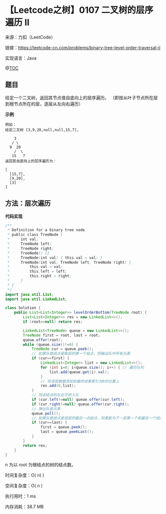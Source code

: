 # 【Leetcode之树】0107 二叉树的层序遍历 II

来源：力扣（LeetCode）

链接：https://leetcode-cn.com/problems/binary-tree-level-order-traversal-ii

实现语言：Java

@[TOC](目录)

##  题目

给定一个二叉树，返回其节点值自底向上的层序遍历。 （即按从叶子节点所在层到根节点所在的层，逐层从左向右遍历）

**示例**

```
例如：
给定二叉树 [3,9,20,null,null,15,7],

    3
   / \
  9  20
    /  \
   15   7
返回其自底向上的层序遍历为：

[
  [15,7],
  [9,20],
  [3]
]
```

## 方法：层次遍历

**代码实现**

```java
/**
 * Definition for a binary tree node.
 * public class TreeNode {
 *     int val;
 *     TreeNode left;
 *     TreeNode right;
 *     TreeNode() {}
 *     TreeNode(int val) { this.val = val; }
 *     TreeNode(int val, TreeNode left, TreeNode right) {
 *         this.val = val;
 *         this.left = left;
 *         this.right = right;
 *     }
 * }
 */
import java.util.List;
import java.util.LinkedList;

class Solution {
    public List<List<Integer>> levelOrderBottom(TreeNode root) {
        List<List<Integer>> res = new LinkedList<>();
        if (root==null) return res;

        LinkedList<TreeNode> queue = new LinkedList<>();
        TreeNode first = root, last = root;
        queue.offer(root);
        while (queue.size()!=0) {
            TreeNode cur = queue.peek();
            // 如果队首结点是每层的第一个结点，则输出队中所有元素
            if (cur==first) {
                LinkedList<Integer> list = new LinkedList<>();
                for (int i=0; i<queue.size(); i++) { // 遍历队列
                    list.add(queue.get(i).val);
                }
                // 将该层数据添加到最终结果索引为0的位置上
                res.add(0,list); 
            }
            // 将该结点的左右子树入队
            if (cur.left!=null) queue.offer(cur.left);
            if (cur.right!=null) queue.offer(cur.right);
            // 弹出队首元素
            queue.poll();
            // 如果队首结点是该层的最后一点结点，则更新为下一层第一个和最后一个结点的标志
            if (cur==last) {
                first = queue.peek();
                last = queue.peekLast();
            }
        }
        return res;
    }
}
```

n 为以 root 为根结点的树的结点数。

时间复杂度：O( n) )

空间复杂度：O( n )  

执行用时：1 ms

内存消耗：38.7 MB
